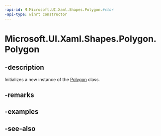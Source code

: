 ```yaml
---
-api-id: M:Microsoft.UI.Xaml.Shapes.Polygon.#ctor
-api-type: winrt constructor
---
```


<!-- Method syntax
public Polygon()
-->

# Microsoft.UI.Xaml.Shapes.Polygon.Polygon

## -description
Initializes a new instance of the [Polygon](polygon.md) class.

## -remarks

## -examples

## -see-also
